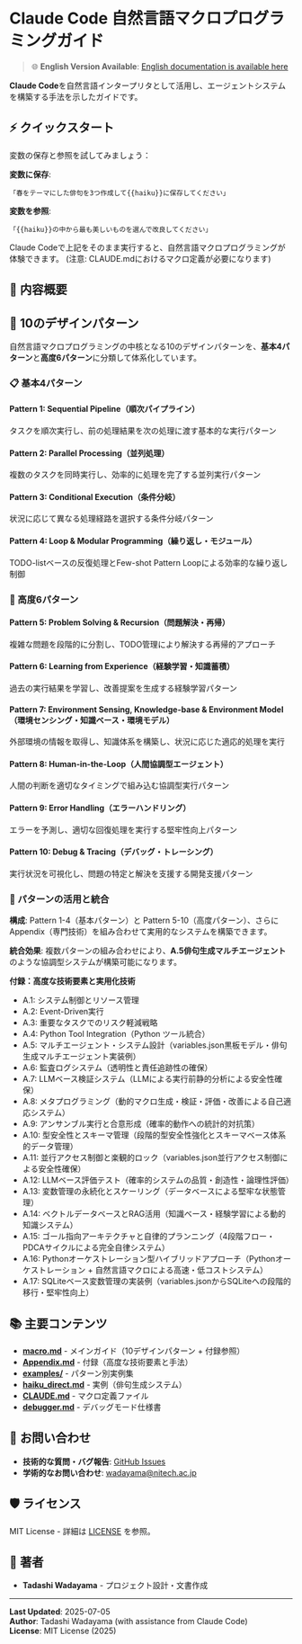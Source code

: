 # Claude Code 自然言語マクロプログラミングガイド

> 🌐 **English Version Available**: [English documentation is available here](https://github.com/wadayama/claude-code-macro-programming-en)

**Claude Code**を自然言語インタープリタとして活用し、エージェントシステムを構築する手法を示したガイドです。

## ⚡ クイックスタート

変数の保存と参照を試してみましょう：

**変数に保存**:
```
「春をテーマにした俳句を3つ作成して{{haiku}}に保存してください」
```

**変数を参照**:
```
「{{haiku}}の中から最も美しいものを選んで改良してください」
```

Claude Codeで上記をそのまま実行すると、自然言語マクロプログラミングが体験できます。
(注意: CLAUDE.mdにおけるマクロ定義が必要になります)

## 🎯 内容概要

## 🎯 10のデザインパターン

自然言語マクロプログラミングの中核となる10のデザインパターンを、**基本4パターン**と**高度6パターン**に分類して体系化しています。

### 📋 基本4パターン

#### Pattern 1: Sequential Pipeline（順次パイプライン）
タスクを順次実行し、前の処理結果を次の処理に渡す基本的な実行パターン

#### Pattern 2: Parallel Processing（並列処理）
複数のタスクを同時実行し、効率的に処理を完了する並列実行パターン

#### Pattern 3: Conditional Execution（条件分岐）
状況に応じて異なる処理経路を選択する条件分岐パターン

#### Pattern 4: Loop & Modular Programming（繰り返し・モジュール）
TODO-listベースの反復処理とFew-shot Pattern Loopによる効率的な繰り返し制御

### 🚀 高度6パターン

#### Pattern 5: Problem Solving & Recursion（問題解決・再帰）
複雑な問題を段階的に分割し、TODO管理により解決する再帰的アプローチ

#### Pattern 6: Learning from Experience（経験学習・知識蓄積）
過去の実行結果を学習し、改善提案を生成する経験学習パターン

#### Pattern 7: Environment Sensing, Knowledge-base & Environment Model（環境センシング・知識ベース・環境モデル）
外部環境の情報を取得し、知識体系を構築し、状況に応じた適応的処理を実行

#### Pattern 8: Human-in-the-Loop（人間協調型エージェント）
人間の判断を適切なタイミングで組み込む協調型実行パターン

#### Pattern 9: Error Handling（エラーハンドリング）
エラーを予測し、適切な回復処理を実行する堅牢性向上パターン

#### Pattern 10: Debug & Tracing（デバッグ・トレーシング）
実行状況を可視化し、問題の特定と解決を支援する開発支援パターン

### 🔧 パターンの活用と統合

**構成**: Pattern 1-4（基本パターン）と Pattern 5-10（高度パターン）、さらに Appendix（専門技術）を組み合わせて実用的なシステムを構築できます。

**統合効果**: 複数パターンの組み合わせにより、**A.5俳句生成マルチエージェント**のような協調型システムが構築可能になります。

**付録：高度な技術要素と実用化技術**
- A.1: システム制御とリソース管理
- A.2: Event-Driven実行
- A.3: 重要なタスクでのリスク軽減戦略
- A.4: Python Tool Integration（Python ツール統合）
- A.5: マルチエージェント・システム設計（variables.json黒板モデル・俳句生成マルチエージェント実装例）
- A.6: 監査ログシステム（透明性と責任追跡性の確保）
- A.7: LLMベース検証システム（LLMによる実行前静的分析による安全性確保）
- A.8: メタプログラミング（動的マクロ生成・検証・評価・改善による自己適応システム）
- A.9: アンサンブル実行と合意形成（確率的動作への統計的対抗策）
- A.10: 型安全性とスキーマ管理（段階的型安全性強化とスキーマベース体系的データ管理）
- A.11: 並行アクセス制御と楽観的ロック（variables.json並行アクセス制御による安全性確保）
- A.12: LLMベース評価テスト（確率的システムの品質・創造性・論理性評価）
- A.13: 変数管理の永続化とスケーリング（データベースによる堅牢な状態管理）
- A.14: ベクトルデータベースとRAG活用（知識ベース・経験学習による動的知識システム）
- A.15: ゴール指向アーキテクチャと自律的プランニング（4段階フロー・PDCAサイクルによる完全自律システム）
- A.16: Pythonオーケストレーション型ハイブリッドアプローチ（Pythonオーケストレーション + 自然言語マクロによる高速・低コストシステム）
- A.17: SQLiteベース変数管理の実装例（variables.jsonからSQLiteへの段階的移行・堅牢性向上）

## 📚 主要コンテンツ

- **[macro.md](./macro.md)** - メインガイド（10デザインパターン + 付録参照）
- **[Appendix.md](./Appendix.md)** - 付録（高度な技術要素と手法）
- **[examples/](./examples/)** - パターン別実例集 
- **[haiku_direct.md](./haiku_direct.md)** - 実例（俳句生成システム）
- **[CLAUDE.md](./CLAUDE.md)** - マクロ定義ファイル
- **[debugger.md](./debugger.md)** - デバッグモード仕様書


## 📧 お問い合わせ

- **技術的な質問・バグ報告**: [GitHub Issues](../../issues)
- **学術的なお問い合わせ**: wadayama@nitech.ac.jp

## 🛡️ ライセンス

MIT License - 詳細は [LICENSE](./LICENSE) を参照。

## 👥 著者

- **Tadashi Wadayama** - プロジェクト設計・文書作成

---

**Last Updated**: 2025-07-05  
**Author**: Tadashi Wadayama (with assistance from Claude Code)  
**License**: MIT License (2025)